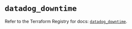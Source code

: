 # `datadog_downtime`

Refer to the Terraform Registry for docs: [`datadog_downtime`](https://registry.terraform.io/providers/datadog/datadog/3.43.1/docs/resources/downtime).

